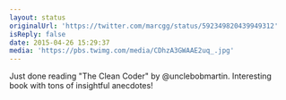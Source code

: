 ```yaml
---
layout: status
originalUrl: 'https://twitter.com/marcgg/status/592349820439949312'
isReply: false
date: 2015-04-26 15:29:37
media: 'https://pbs.twimg.com/media/CDhzA3GWAAE2uq_.jpg'
---
```


Just done reading "The Clean Coder" by @unclebobmartin. Interesting book with tons of insightful anecdotes! 
